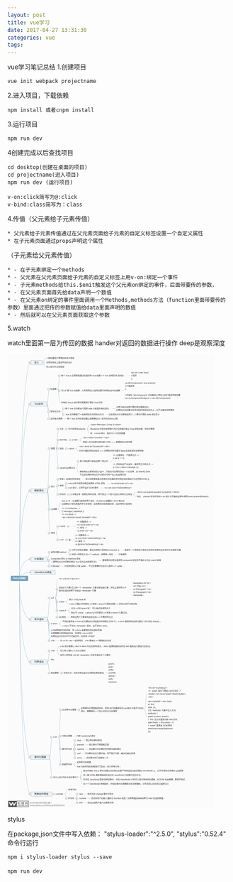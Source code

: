 ```yaml
---
layout: post
title: vue学习
date: 2017-04-27 13:31:30
categories: vue
tags: 
---
```

vue学习笔记总结
1.创建项目

	vue init webpack projectname
2.进入项目，下载依赖

	npm install 或者cnpm install
3.运行项目

	npm run dev 
4创建完成以后查找项目

	cd desktop(创建在桌面的项目)
	cd projectname(进入项目)
	npm run dev (运行项目)

	v-on:click简写为@:click
	v-bind:class简写为：class

4.传值（父元素给子元素传值）

	* 父元素给子元素传值通过在父元素页面给子元素的自定义标签设置一个自定义属性
	* 在子元素页面通过props声明这个属性

（子元素给父元素传值）

	* - 在子元素绑定一个methods
	* - 父元素在父元素页面给子元素的自定义标签上用v-on:绑定一个事件
	* - 子元素methods给this.$emit触发这个父元素on绑定的事件，后面带要传的参数，
	* - 在父元素页面首先给data声明一个数值
	* - 在父元素on绑定的事件里面调用一个Methods,methods方法（function里面带要传的参数）里面通过把传的参数赋值给data里面声明的数值
	* - 然后就可以在父元素页面获取这个参数


5.watch

watch里面第一层为传回的数据
hander对返回的数据进行操作
deep是观察深度


<img src="/assets/img/vue.png"/>

stylus

在package,json文件中写入依赖：
	"stylus-loader":"^2.5.0",
	"stylus":"0.52.4"
命令行运行


	npm i stylus-loader stylus --save

	npm run dev


